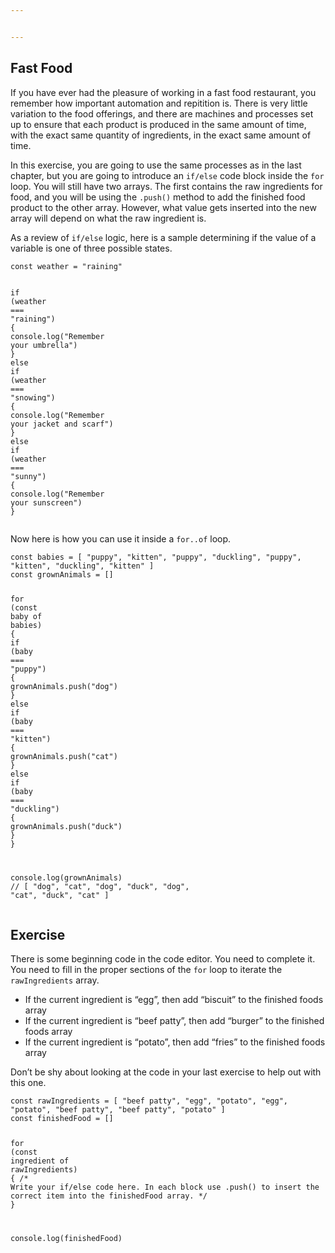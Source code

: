 ```yaml
---


---
```


<h2 id="fast-food">Fast Food</h2>
<p>If you have ever had the pleasure of working in a fast food restaurant, you remember how important automation and repitition is. There is very little variation to the food offerings, and there are machines and processes set up to ensure that each product is produced in the same amount of time, with the exact same quantity of ingredients, in the exact same amount of time.</p>
<p>In this exercise, you are going to use the same processes as in the last chapter, but you are going to introduce an <code>if/else</code> code block inside the <code>for</code> loop. You will still have two arrays. The first contains the raw ingredients for food, and you will be using the <code>.push()</code> method to add the finished food product to the other array. However, what value gets inserted into the new array will depend on what the raw ingredient is.</p>
<p>As a review of <code>if/else</code> logic, here is a sample determining if the value of a variable is one of three possible states.</p>
<pre class=" language-js"><code class="prism  language-js"><span class="token keyword">const</span> weather <span class="token operator">=</span> <span class="token string">"raining"</span>

<span class="token keyword">if</span> <span class="token punctuation">(</span>weather <span class="token operator">===</span> <span class="token string">"raining"</span><span class="token punctuation">)</span> <span class="token punctuation">{</span>
	console<span class="token punctuation">.</span><span class="token function">log</span><span class="token punctuation">(</span><span class="token string">"Remember your umbrella"</span><span class="token punctuation">)</span>
<span class="token punctuation">}</span>
<span class="token keyword">else</span> <span class="token keyword">if</span> <span class="token punctuation">(</span>weather <span class="token operator">===</span> <span class="token string">"snowing"</span><span class="token punctuation">)</span> <span class="token punctuation">{</span>
	console<span class="token punctuation">.</span><span class="token function">log</span><span class="token punctuation">(</span><span class="token string">"Remember your jacket and scarf"</span><span class="token punctuation">)</span>
<span class="token punctuation">}</span>
<span class="token keyword">else</span> <span class="token keyword">if</span> <span class="token punctuation">(</span>weather <span class="token operator">===</span> <span class="token string">"sunny"</span><span class="token punctuation">)</span> <span class="token punctuation">{</span>
	console<span class="token punctuation">.</span><span class="token function">log</span><span class="token punctuation">(</span><span class="token string">"Remember your sunscreen"</span><span class="token punctuation">)</span>
<span class="token punctuation">}</span>
</code></pre>
<p>Now here is how you can use it inside a <code>for..of</code> loop.</p>
<pre class=" language-js"><code class="prism  language-js"><span class="token keyword">const</span> babies <span class="token operator">=</span> <span class="token punctuation">[</span> <span class="token string">"puppy"</span><span class="token punctuation">,</span> <span class="token string">"kitten"</span><span class="token punctuation">,</span> <span class="token string">"puppy"</span><span class="token punctuation">,</span> <span class="token string">"duckling"</span><span class="token punctuation">,</span> <span class="token string">"puppy"</span><span class="token punctuation">,</span> <span class="token string">"kitten"</span><span class="token punctuation">,</span> <span class="token string">"duckling"</span><span class="token punctuation">,</span> <span class="token string">"kitten"</span> <span class="token punctuation">]</span>
<span class="token keyword">const</span> grownAnimals <span class="token operator">=</span> <span class="token punctuation">[</span><span class="token punctuation">]</span>

<span class="token keyword">for</span> <span class="token punctuation">(</span><span class="token keyword">const</span> baby <span class="token keyword">of</span> babies<span class="token punctuation">)</span> <span class="token punctuation">{</span>
	<span class="token keyword">if</span> <span class="token punctuation">(</span>baby <span class="token operator">===</span> <span class="token string">"puppy"</span><span class="token punctuation">)</span> <span class="token punctuation">{</span>
		grownAnimals<span class="token punctuation">.</span><span class="token function">push</span><span class="token punctuation">(</span><span class="token string">"dog"</span><span class="token punctuation">)</span>
	<span class="token punctuation">}</span>
	<span class="token keyword">else</span> <span class="token keyword">if</span> <span class="token punctuation">(</span>baby <span class="token operator">===</span> <span class="token string">"kitten"</span><span class="token punctuation">)</span> <span class="token punctuation">{</span>
		grownAnimals<span class="token punctuation">.</span><span class="token function">push</span><span class="token punctuation">(</span><span class="token string">"cat"</span><span class="token punctuation">)</span>
	<span class="token punctuation">}</span>
	<span class="token keyword">else</span> <span class="token keyword">if</span> <span class="token punctuation">(</span>baby <span class="token operator">===</span> <span class="token string">"duckling"</span><span class="token punctuation">)</span> <span class="token punctuation">{</span>
		grownAnimals<span class="token punctuation">.</span><span class="token function">push</span><span class="token punctuation">(</span><span class="token string">"duck"</span><span class="token punctuation">)</span>
	<span class="token punctuation">}</span>
<span class="token punctuation">}</span>

console<span class="token punctuation">.</span><span class="token function">log</span><span class="token punctuation">(</span>grownAnimals<span class="token punctuation">)</span>
<span class="token comment">// [ "dog", "cat", "dog", "duck", "dog", "cat", "duck", "cat" ]</span>
</code></pre>
<h2 id="exercise">Exercise</h2>
<p>There is some beginning code in the code editor. You need to complete it. You need to fill in the proper sections of the <code>for</code> loop to iterate the <code>rawIngredients</code> array.</p>
<ul>
<li>If the current ingredient is “egg”, then add “biscuit” to the finished foods array</li>
<li>If the current ingredient is “beef patty”, then add “burger” to the finished foods array</li>
<li>If the current ingredient is “potato”, then add “fries” to the finished foods array</li>
</ul>
<p>Don’t be shy about looking at the code in your last exercise to help out with this one.</p>
<pre class=" language-js"><code class="prism  language-js"><span class="token keyword">const</span> rawIngredients <span class="token operator">=</span> <span class="token punctuation">[</span> <span class="token string">"beef patty"</span><span class="token punctuation">,</span> <span class="token string">"egg"</span><span class="token punctuation">,</span> <span class="token string">"potato"</span><span class="token punctuation">,</span> <span class="token string">"egg"</span><span class="token punctuation">,</span> <span class="token string">"potato"</span><span class="token punctuation">,</span> <span class="token string">"beef patty"</span><span class="token punctuation">,</span> <span class="token string">"beef patty"</span><span class="token punctuation">,</span> <span class="token string">"potato"</span> <span class="token punctuation">]</span>
<span class="token keyword">const</span> finishedFood <span class="token operator">=</span> <span class="token punctuation">[</span><span class="token punctuation">]</span>

<span class="token keyword">for</span> <span class="token punctuation">(</span><span class="token keyword">const</span> ingredient <span class="token keyword">of</span> rawIngredients<span class="token punctuation">)</span> <span class="token punctuation">{</span>
	<span class="token comment">/* 
		Write your if/else code here. In each block use .push() to insert
		the correct item into the finishedFood array.
	*/</span>
<span class="token punctuation">}</span>

console<span class="token punctuation">.</span><span class="token function">log</span><span class="token punctuation">(</span>finishedFood<span class="token punctuation">)</span>
</code></pre>

